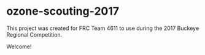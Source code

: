 # ozone-scouting-2017
This project was created for FRC Team 4611 to use during the 2017 Buckeye Regional Competition.

Welcome!
